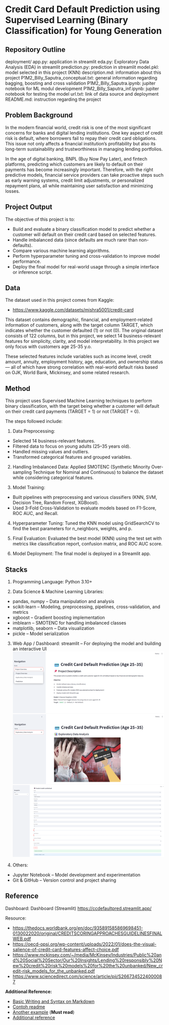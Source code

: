 # **Credit Card Default Prediction using Supervised Learning (Binary Classification) for Young Generation**

## Repository Outline
deployment/
 app.py: application in streamlit
 eda.py: Exploratory Data Analysis (EDA) in streamlit
 prediction.py: prediction in streamlit
 model.pkl: model selected in this project (KNN)
description.md: information about this project
P1M2_Billy_Saputra_conceptual.txt: general information regarding bagging, boosting and cross validation
P1M2_Billy_Saputra.ipynb: jupiter notebook for ML modul development
P1M2_Billy_Saputra_inf.ipynb: jupiter notebook for testing the model
url.txt: link of data source and deployment
README.md: instruction regarding the project


## Problem Background
In the modern financial world, credit risk is one of the most significant concerns for banks and digital lending institutions. One key aspect of credit risk is default, where borrowers fail to repay their credit card obligations. This issue not only affects a financial institution’s profitability but also its long-term sustainability and trustworthiness in managing lending portfolios.

In the age of digital banking, BNPL (Buy Now Pay Later), and fintech platforms, predicting which customers are likely to default on their payments has become increasingly important. Therefore, with the right predictive models, financial service providers can take proactive steps such as early warning systems, credit limit adjustments, or personalized repayment plans, all while maintaining user satisfaction and minimizing losses.

## Project Output
The objective of this project is to:
- Build and evaluate a binary classification model to predict whether a customer will default on their credit card based on selected features.
- Handle imbalanced data (since defaults are much rarer than non-defaults).
- Compare various machine learning algorithms.
- Perform hyperparameter tuning and cross-validation to improve model performance.
- Deploy the final model for real-world usage through a simple interface or inference script.

## Data
The dataset used in this project comes from Kaggle:
- https://www.kaggle.com/datasets/mishra5001/credit-card

This dataset contains demographic, financial, and employment-related information of customers, along with the target column TARGET, which indicates whether the customer defaulted (1) or not (0). The original dataset consists of 122 columns, but in this project, we select 14 business-relevant features for simplicity, clarity, and model interpretability. In this project we only focus with customers age 25-35 y.o.

These selected features include variables such as income level, credit amount, annuity, employment history, age, education, and ownership status — all of which have strong correlation with real-world default risks based on OJK, World Bank, Mickinsey, and some related research.

## Method
This project uses Supervised Machine Learning techniques to perform binary classification, with the target being whether a customer will default on their credit card payments (TARGET = 1) or not (TARGET = 0).

The steps followed include:

1. Data Preprocessing:
- Selected 14 business-relevant features.
- Filtered data to focus on young adults (25–35 years old).
- Handled missing values and outliers.
- Transformed categorical features and grouped variables.

2. Handling Imbalanced Data: Applied SMOTENC (Synthetic Minority Over-sampling Technique for Nominal and Continuous) to balance the dataset while considering categorical features.

3. Model Training:
- Built pipelines with preprocessing and various classifiers (KNN, SVM, Decision Tree, Random Forest, XGBoost).
- Used 3-Fold Cross-Validation to evaluate models based on F1-Score, ROC AUC, and Recall.

4. Hyperparameter Tuning: Tuned the KNN model using GridSearchCV to find the best parameters for n_neighbors, weights, and p.

5. Final Evaluation: Evaluated the best model (KNN) using the test set with metrics like classification report, confusion matrix, and ROC AUC score.

6. Model Deployment: The final model is deployed in a Streamlit app.


## Stacks
1. Programming Language:
Python 3.10+

2.  Data Science & Machine Learning Libraries:
- pandas, numpy – Data manipulation and analysis
- scikit-learn – Modeling, preprocessing, pipelines, cross-validation, and metrics
- xgboost – Gradient boosting implementation
- imblearn – SMOTENC for handling imbalanced classes
- matplotlib, seaborn – Data visualization
- pickle – Model serialization

3. Web App / Dashboard: streamlit – For deploying the model and building an interactive UI
![Dashboard Screenshot](images/app.png)
![Dashboard Screenshot](images/eda.png)
![Dashboard Screenshot](images/prediction.png)

4. Others:
- Jupyter Notebook – Model development and experimentation
- Git & GitHub – Version control and project sharing

## Reference
Dashboard: 
Dashboard (Streamlit)
https://ccdefaultpred.streamlit.app/

Resource:
- https://thedocs.worldbank.org/en/doc/935891585869698451-0130022020/original/CREDITSCORINGAPPROACHESGUIDELINESFINALWEB.pdf
- https://oecd-opsi.org/wp-content/uploads/2022/01/does-the-visual-salience-of-credit-card-features-affect-choice.pdf
- https://www.mckinsey.com/~/media/McKinsey/Industries/Public%20and%20Social%20Sector/Our%20Insights/Lending%20responsibly%20New%20credit%20risk%20models%20for%20the%20unbanked/New_credit-risk_models_for_the_unbanked.pdf
- https://www.sciencedirect.com/science/article/pii/S2667345224000087

**Additional Reference:**
- [Basic Writing and Syntax on Markdown](https://docs.github.com/en/get-started/writing-on-github/getting-started-with-writing-and-formatting-on-github/basic-writing-and-formatting-syntax)
- [Contoh readme](https://github.com/fahmimnalfrzki/Swift-XRT-Automation)
- [Another example](https://github.com/sanggusti/final_bangkit) (**Must read**)
- [Additional reference](https://docs.streamlit.io/)